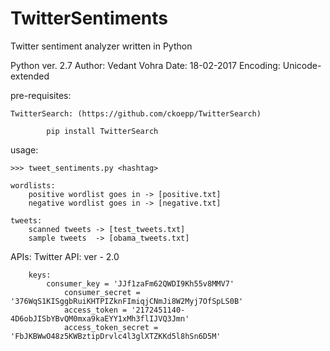 # TwitterSentiments
Twitter sentiment analyzer written in Python


Python ver. 2.7
Author: Vedant Vohra
Date: 18-02-2017
Encoding: Unicode-extended

pre-requisites: 

	TwitterSearch: (https://github.com/ckoepp/TwitterSearch)
		
			pip install TwitterSearch

usage:

	>>> tweet_sentiments.py <hashtag>
	
	wordlists:
		positive wordlist goes in -> [positive.txt]
		negative wordlist goes in -> [negative.txt]
	
	tweets:
		scanned tweets -> [test_tweets.txt]
		sample tweets  -> [obama_tweets.txt]

APIs:
	Twitter API: 
		ver - 2.0
		
		keys:
			consumer_key = 'JJf1zaFm62QWDI9Kh55v8MMV7'
	        	consumer_secret = '376WqS1KISggbRuiKHTPIZknFImiqjCNmJi8W2Myj7OfSpLS0B'
	        	access_token = '2172451140-4D6obJISbYBvQM0mxa9kaEYY1xMh3flIJVQ3Jmn'
	        	access_token_secret = 'FbJKBWwO48z5KWBztipDrvlc4l3glXTZKKd5l8hSn6D5M'
			 
